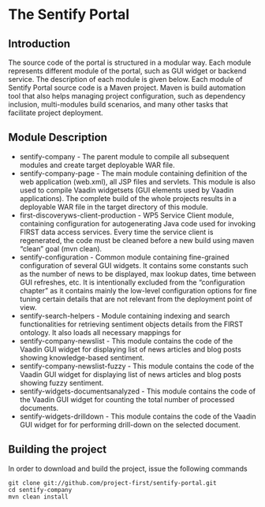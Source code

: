 The Sentify Portal
==============

Introduction
---------------------

The source code of the portal is structured in a modular way. Each module represents different module of the portal, such as GUI widget or backend service. The description of each module is given below.
Each module of Sentify Portal source code is a Maven  project. Maven is build automation tool that also helps managing project configuration, such as dependency inclusion, multi-modules build scenarios, and many other tasks that facilitate project deployment.

Module Description
-----------------

- sentify-company	- The parent module to compile all subsequent modules and create target deployable WAR file.
- sentify-company-page -	The main module containing definition of the web application (web.xml), all JSP files and servlets. This module is also used to compile Vaadin widgetsets (GUI elements used by Vaadin applications). The complete build of the whole projects results in a deployable WAR file in the target directory of this module.
- first-discoveryws-client-production	- WP5 Service Client module, containing configuration for autogenerating Java code used for invoking FIRST data access services. Every time the service client is regenerated, the code must be cleaned before a new build using maven “clean” goal (mvn clean).
- sentify-configuration	- Common module containing fine-grained configuration of several GUI widgets. It contains some constants such as the number of news to be displayed, max lookup dates, time between GUI refreshes, etc. It is intentionally excluded from the “configuration chapter” as it contains mainly the low-level configuration options for fine tuning certain details that are not relevant from the deployment point of view.
- sentify-search-helpers	- Module containing indexing and search functionalities for retrieving sentiment objects details from the FIRST ontology. It also loads all necessary mappings for 
- sentify-company-newslist	- This module contains the code of the Vaadin GUI widget for displaying list of news articles and blog posts showing knowledge-based sentiment.
- sentify-company-newslist-fuzzy	- This module contains the code of the Vaadin GUI widget for displaying list of news articles and blog posts showing fuzzy sentiment.
- sentify-widgets-documentsanalyzed	- This module contains the code of the Vaadin GUI widget for counting the total number of processed documents.
- sentify-widgets-drilldown	- This module contains the code of the Vaadin GUI widget for for performing drill-down on the selected document.

Building the project
------

In order to download and build the project, issue the following commands

    git clone git://github.com/project-first/sentify-portal.git 
    cd sentify-company
    mvn clean install

